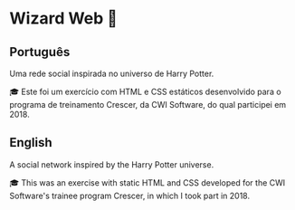 # Wizard Web 🧙‍

## Português
Uma rede social inspirada no universo de Harry Potter.

🎓  Este foi um exercício com HTML e CSS estáticos desenvolvido para o programa de treinamento Crescer, da CWI Software, do qual participei em 2018.

## English
A social network inspired by the Harry Potter universe.

🎓 This was an exercise with static HTML and CSS developed for the CWI Software's trainee program Crescer, in which I took part in 2018.
